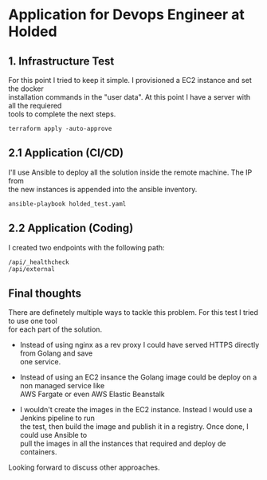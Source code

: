# Application for Devops Engineer at Holded

## 1. Infrastructure Test

For this point I tried to keep it simple. I provisioned a EC2 instance and set the docker  
installation commands in the "user data". At this point I have a server with all the requiered  
tools to complete the next steps.

```
terraform apply -auto-approve
```

## 2.1 Application (CI/CD)

I'll use Ansible to deploy all the solution inside the remote machine. The IP from  
the new instances is appended into the ansible inventory.

```
ansible-playbook holded_test.yaml
```

## 2.2 Application (Coding)

I created two endpoints with the following path:

```
/api/_healthcheck
/api/external
```

## Final thoughts

There are definetely multiple ways to tackle this problem. For this test I tried to use one tool  
for each part of the solution.

- Instead of using nginx as a rev proxy I could have served HTTPS directly from Golang and save  
one service.

- Instead of using an EC2 insance the Golang image could be deploy on a non managed service like  
AWS Fargate or even AWS Elastic Beanstalk

- I wouldn't create the images in the EC2 instance. Instead I would use a Jenkins pipeline to run  
the test, then build the image and publish it in a registry. Once done, I could use Ansible to  
pull the images in all the instances that required and deploy de containers.

Looking forward to discuss other approaches.